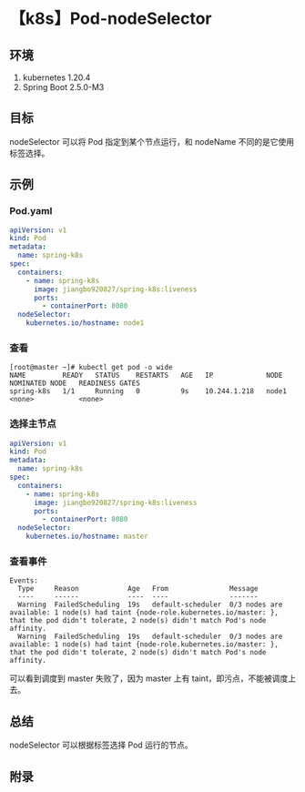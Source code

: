 # 【k8s】Pod-nodeSelector

## 环境

1. kubernetes 1.20.4
2. Spring Boot 2.5.0-M3

## 目标

nodeSelector 可以将 Pod 指定到某个节点运行，和 nodeName 不同的是它使用标签选择。

## 示例

### Pod.yaml

```yaml
apiVersion: v1
kind: Pod
metadata:
  name: spring-k8s
spec:
  containers:
    - name: spring-k8s
      image: jiangbo920827/spring-k8s:liveness
      ports:
        - containerPort: 8080
  nodeSelector:
    kubernetes.io/hostname: node1
```

### 查看

```
[root@master ~]# kubectl get pod -o wide
NAME         READY   STATUS    RESTARTS   AGE   IP             NODE    NOMINATED NODE   READINESS GATES
spring-k8s   1/1     Running   0          9s    10.244.1.218   node1   <none>           <none>
```

### 选择主节点

```yaml
apiVersion: v1
kind: Pod
metadata:
  name: spring-k8s
spec:
  containers:
    - name: spring-k8s
      image: jiangbo920827/spring-k8s:liveness
      ports:
        - containerPort: 8080
  nodeSelector:
    kubernetes.io/hostname: master
```

### 查看事件

```
Events:
  Type     Reason            Age   From               Message
  ----     ------            ----  ----               -------
  Warning  FailedScheduling  19s   default-scheduler  0/3 nodes are available: 1 node(s) had taint {node-role.kubernetes.io/master: }, that the pod didn't tolerate, 2 node(s) didn't match Pod's node affinity.
  Warning  FailedScheduling  19s   default-scheduler  0/3 nodes are available: 1 node(s) had taint {node-role.kubernetes.io/master: }, that the pod didn't tolerate, 2 node(s) didn't match Pod's node affinity.
```

可以看到调度到 master 失败了，因为 master 上有 taint，即污点，不能被调度上去。

## 总结

nodeSelector 可以根据标签选择 Pod 运行的节点。

## 附录
